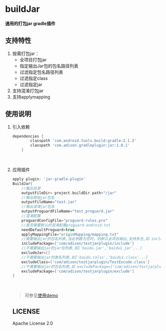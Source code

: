 # buildJar
**通用的打包jar gradle插件**

## 支持特性

1. 按需打包jar：
   * 全项目打包jar
   * 指定输出Jar包的包名路径列表
   * 过滤指定包名路径列表
   * 过滤指定class
   * 过滤指定jar
2. 支持混淆打包jar
3. 支持applymapping

## 使用说明

1. 引入依赖

   ```groovy
   dependencies {
           classpath 'com.android.tools.build:gradle:2.1.3'
           classpath 'com.adison.gradleplugin:jar:1.0.1'
       }
   ```

   ​

2. 应用插件

   ```groovy
   apply plugin: 'jar-gradle-plugin'
   BuildJar{
       //输出目录
       outputFileDir= project.buildDir.path+"/jar"
       //输出原始jar包名
       outputFileName="test.jar"
       //输出混淆jar包名
       outputProguardFileName="test_proguard.jar"
       //混淆配置
       proguardConfigFile="proguard-rules.pro"
       //是否需要默认的混淆配置proguard-android.txt
       needDefaultProguard=true
       applyMappingFile="originMapping/mapping.txt"
       //需要输出jar的包名列表,当此参数为空时，则默认全项目输出,支持多包,如 includePackage=['com/adison/testjarplugin/include','com/adison/testjarplugin/include1'...]
       includePackage=['com/adison/testjarplugin/include']
       //不需要输出jar的jar包列表,如['baidu.jar','baidu1.jar'...]
       excludeJar=[]
       //不需要输出jar的类名列表,如['baidu.calss','baidu1.class'...]
       excludeClass=['com/adison/testjarplugin/TestExcude.class']
       //不需要输出jar的包名列表,如 excludePackage=['com/adison/testjarplugin/exclude','com/adison/testjarplugin/exclude1'...]
       excludePackage=['com/adison/testjarplugin/exclude']
   }
   ```

   ​

   > 可参见[使用demo](https://github.com/adisonhyh/TestJarPlugin/)

   ## LICENSE

   Apache License 2.0

   ​
